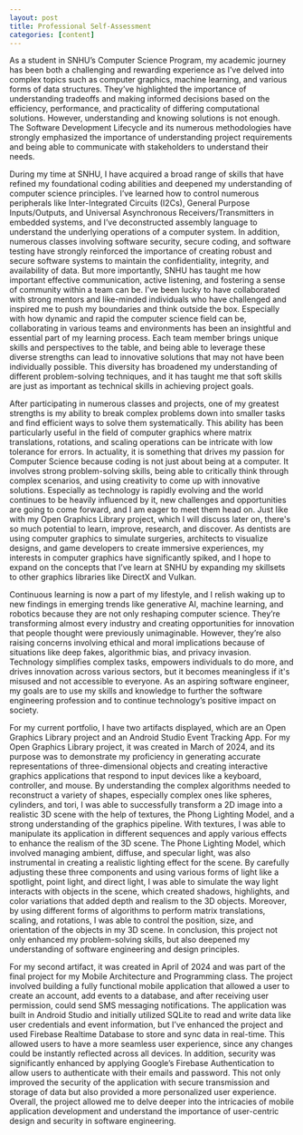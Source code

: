 ```yaml
---
layout: post
title: Professional Self-Assessment
categories: [content]
---
```


As a student in SNHU’s Computer Science Program, my academic journey has been both a challenging and rewarding experience as I’ve delved into complex topics such as computer graphics, machine learning, and various forms of data structures. They’ve highlighted the importance of understanding tradeoffs and making informed decisions based on the efficiency, performance, and practicality of differing computational solutions. However, understanding and knowing solutions is not enough. The Software Development Lifecycle and its numerous methodologies have strongly emphasized the importance of understanding project requirements and being able to communicate with stakeholders to understand their needs.  

During my time at SNHU, I have acquired a broad range of skills that have refined my foundational coding abilities and deepened my understanding of computer science principles. I’ve learned how to control numerous peripherals like Inter-Integrated Circuits (I2Cs), General Purpose Inputs/Outputs, and Universal Asynchronous Receivers/Transmitters in embedded systems, and I’ve deconstructed assembly language to understand the underlying operations of a computer system. In addition, numerous classes involving software security, secure coding, and software testing have strongly reinforced the importance of creating robust and secure software systems to maintain the confidentiality, integrity, and availability of data. But more importantly, SNHU has taught me how important effective communication, active listening, and fostering a sense of community within a team can be. I’ve been lucky to have collaborated with strong mentors and like-minded individuals who have challenged and inspired me to push my boundaries and think outside the box. Especially with how dynamic and rapid the computer science field can be, collaborating in various teams and environments has been an insightful and essential part of my learning process. Each team member brings unique skills and perspectives to the table, and being able to leverage these diverse strengths can lead to innovative solutions that may not have been individually possible. This diversity has broadened my understanding of different problem-solving techniques, and it has taught me that soft skills are just as important as technical skills in achieving project goals. 

After participating in numerous classes and projects, one of my greatest strengths is my ability to break complex problems down into smaller tasks and find efficient ways to solve them systematically. This ability has been particularly useful in the field of computer graphics where matrix translations, rotations, and scaling operations can be intricate with low tolerance for errors. In actuality, it is something that drives my passion for Computer Science because coding is not just about being at a computer. It involves strong problem-solving skills, being able to critically think through complex scenarios, and using creativity to come up with innovative solutions. Especially as technology is rapidly evolving and the world continues to be heavily influenced by it, new challenges and opportunities are going to come forward, and I am eager to meet them head on. Just like with my Open Graphics Library project, which I will discuss later on, there's so much potential to learn, improve, research, and discover. As dentists are using computer graphics to simulate surgeries, architects to visualize designs, and game developers to create immersive experiences, my interests in computer graphics have significantly spiked, and I hope to expand on the concepts that I’ve learn at SNHU by expanding my skillsets to other graphics libraries like DirectX and Vulkan. 

Continuous learning is now a part of my lifestyle, and I relish waking up to new findings in emerging trends like generative AI, machine learning, and robotics because they are not only reshaping computer science. They’re transforming almost every industry and creating opportunities for innovation that people thought were previously unimaginable. However, they’re also raising concerns involving ethical and moral implications because of situations like deep fakes, algorithmic bias, and privacy invasion. Technology simplifies complex tasks, empowers individuals to do more, and drives innovation across various sectors, but it becomes meaningless if it's misused and not accessible to everyone. As an aspiring software engineer, my goals are to use my skills and knowledge to further the software engineering profession and to continue technology’s positive impact on society. 

For my current portfolio, I have two artifacts displayed, which are an Open Graphics Library project and an Android Studio Event Tracking App. For my Open Graphics Library project, it was created in March of 2024, and its purpose was to demonstrate my proficiency in generating accurate representations of three-dimensional objects and creating interactive graphics applications that respond to input devices like a keyboard, controller, and mouse. By understanding the complex algorithms needed to reconstruct a variety of shapes, especially complex ones like spheres, cylinders, and tori, I was able to successfully transform a 2D image into a realistic 3D scene with the help of textures, the Phong Lighting Model, and a strong understanding of the graphics pipeline. With textures, I was able to manipulate its application in different sequences and apply various effects to enhance the realism of the 3D scene.  The Phone Lighting Model, which involved managing ambient, diffuse, and specular light, was also instrumental in creating a realistic lighting effect for the scene. By carefully adjusting these three components and using various forms of light like a spotlight, point light, and direct light, I was able to simulate the way light interacts with objects in the scene, which created shadows, highlights, and color variations that added depth and realism to the 3D objects. Moreover, by using different forms of algorithms to perform matrix translations, scaling, and rotations, I was able to control the position, size, and orientation of the objects in my 3D scene. In conclusion, this project not only enhanced my problem-solving skills, but also deepened my understanding of software engineering and design principles. 

For my second artifact, it was created in April of 2024 and was part of the final project for my Mobile Architecture and Programming class. The project involved building a fully functional mobile application that allowed a user to create an account, add events to a database, and after receiving user permission, could send SMS messaging notifications. The application was built in Android Studio and initially utilized SQLite to read and write data like user credentials and event information, but I’ve enhanced the project and used Firebase Realtime Database to store and sync data in real-time. This allowed users to have a more seamless user experience, since any changes could be instantly reflected across all devices. In addition, security was significantly enhanced by applying Google’s Firebase Authentication to allow users to authenticate with their emails and password. This not only improved the security of the application with secure transmission and storage of data but also provided a more personalized user experience. Overall, the project allowed me to delve deeper into the intricacies of mobile application development and understand the importance of user-centric design and security in software engineering. 

 